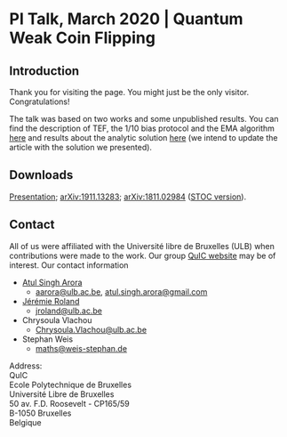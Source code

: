# PI Talk, March 2020 | Quantum Weak Coin Flipping

## Introduction

Thank you for visiting the page. You might just be the only visitor. Congratulations!

The talk was based on two works and some unpublished results. You can find the description of TEF, the 1/10 bias protocol and the EMA algorithm [here](../WCF) and results about the analytic solution [here](../WCF2) (we intend to update the article with the solution we presented).



## Downloads

[Presentation](./PI_March_2020_CF_analytic_simplified.pptx); [arXiv:1911.13283](https://arxiv.org/abs/1911.13283); [arXiv:1811.02984](http://arxiv.org/abs/1811.02984) ([STOC version](https://github.com/AtulSinghArora/QR/blob/master/WCF/stoc19main-p19-p-58b08d9-40827-final.pdf)).



## Contact

All of us were affiliated with the Université libre de Bruxelles (ULB) when contributions were made to the work. Our group [QuIC website](http://quic.ulb.ac.be) may be of interest. Our contact information
- [Atul Singh Arora](https://atulsingharora.github.io) 
	- aarora@ulb.ac.be, atul.singh.arora@gmail.com
- [Jérémie Roland](<http://quic.ulb.ac.be/members/jroland>)
	- jroland@ulb.ac.be
- Chrysoula Vlachou
  - Chrysoula.Vlachou@ulb.ac.be
- Stephan Weis
	- maths@weis-stephan.de



Address:  
QuIC  
Ecole Polytechnique de Bruxelles  
Université Libre de Bruxelles  
50 av. F.D. Roosevelt - CP165/59  
B-1050 Bruxelles  
Belgique  